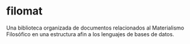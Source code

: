 # filomat
Una biblioteca organizada de documentos relacionados al Materialismo Filosófico en una estructura afin a los lenguajes de bases de datos.
